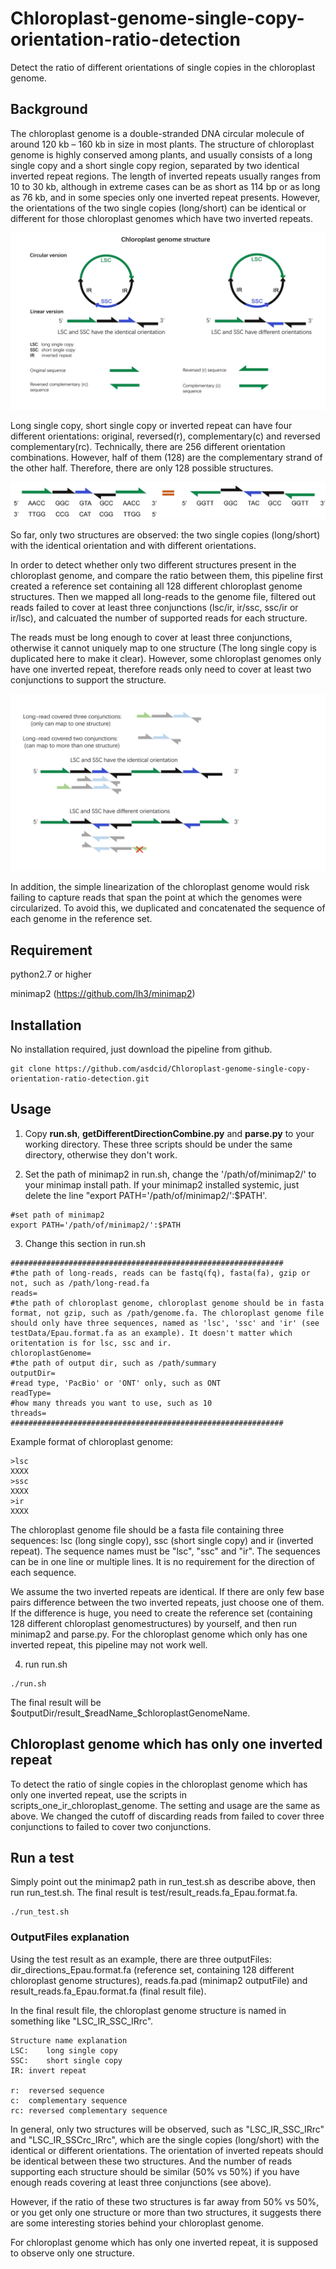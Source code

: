 # Chloroplast-genome-single-copy-orientation-ratio-detection
Detect the ratio of different orientations of single copies in the chloroplast genome. 


## Background
The chloroplast genome is a double-stranded DNA circular molecule of around 120 kb – 160 kb in size in most plants. The structure of chloroplast genome is highly conserved among plants, and usually consists of a long single copy and a short single copy region, separated by two identical inverted repeat regions. The length of inverted repeats usually ranges from 10 to 30 kb, although in extreme cases can be as short as 114 bp or as long as 76 kb, and in some species only one inverted repeat presents. However, the orientations of the two single copies (long/short) can be identical or different for those chloroplast genomes which have two inverted repeats.  
<p>
  <img src="https://github.com/asdcid/figures/blob/master/Chloroplast-genome-single-copy-orientation-ratio-detection/orientations.jpg" />
 </p>

Long single copy, short single copy or inverted repeat can have four different orientations: original, reversed(r), complementary(c) and reversed complementary(rc). Technically, there are 256 different orientation combinations. However, half of them (128) are the complementary strand of the other half. Therefore, there are only 128 possible structures.
<p>
  <img src="https://github.com/asdcid/figures/blob/master/Chloroplast-genome-single-copy-orientation-ratio-detection/equal_structure.png" />
 </p>


So far, only two structures are observed: the two single copies (long/short) with the identical orientation and with different orientations.  

In order to detect whether only two different structures present in the chloroplast genome, and compare the ratio between them, this pipeline first created a reference set containing all 128 different chloroplast genome structures. Then we mapped all long-reads to the genome file, filtered out reads failed to cover at least three conjunctions (lsc/ir, ir/ssc, ssc/ir or ir/lsc), and calcuated the number of supported reads for each structure.

The reads must be long enough to cover at least three conjunctions, otherwise it cannot uniquely map to one structure (The long single copy is duplicated here to make it clear). However, some chloroplast genomes only have one inverted repeat, therefore reads only need to cover at least two conjunctions to support the structure.
<p>
  <img src="https://github.com/asdcid/figures/blob/master/Chloroplast-genome-single-copy-orientation-ratio-detection/three_conjunction.jpg" />
 </p>

In addition, the simple linearization of the chloroplast genome would risk failing to capture reads that span the point at which the genomes were circularized. To avoid this, we duplicated and concatenated the sequence of each genome in the reference set.


## Requirement
python2.7 or higher

minimap2 (https://github.com/lh3/minimap2)


## Installation
No installation required, just download the pipeline from github.
```
git clone https://github.com/asdcid/Chloroplast-genome-single-copy-orientation-ratio-detection.git
```

## Usage
1. Copy **run.sh**, **getDifferentDirectionCombine.py** and **parse.py** to your working directory. These three scripts should be under the same directory, otherwise they don't work.

2. Set the path of minimap2 in run.sh, change the '/path/of/minimap2/' to your minimap install path. If your minimap2 installed systemic, just delete the line "export PATH='/path/of/minimap2/':$PATH'.   
```
#set path of minimap2
export PATH='/path/of/minimap2/':$PATH
```
3. Change this section in run.sh
```
#############################################################
#the path of long-reads, reads can be fastq(fq), fasta(fa), gzip or not, such as /path/long-read.fa
reads=
#the path of chloroplast genome, chloroplast genome should be in fasta format, not gzip, such as /path/genome.fa. The chloroplast genome file should only have three sequences, named as 'lsc', 'ssc' and 'ir' (see testData/Epau.format.fa as an example). It doesn't matter which oritentation is for lsc, ssc and ir.
chloroplastGenome=
#the path of output dir, such as /path/summary
outputDir=
#read type, 'PacBio' or 'ONT' only, such as ONT
readType=
#how many threads you want to use, such as 10
threads=
#############################################################
```

Example format of chloroplast genome:
```
>lsc
XXXX
>ssc
XXXX
>ir
XXXX
```

The chloroplast genome file should be a fasta file containing three sequences: lsc (long single copy), ssc (short single copy) and ir (inverted repeat). The sequence names must be "lsc", "ssc" and "ir". The sequences can be in one line or multiple lines. It is no requirement for the direction of each sequence.

We assume the two inverted repeats are identical. If there are only few base pairs difference between the two inverted repeats, just choose one of them. If the difference is huge, you need to create the reference set (containing 128 different chloroplast genomestructures) by yourself, and then run minimap2 and parse.py. For the chloroplast genome which only has one inverted repeat, this pipeline may not work well.


4. run run.sh
```
./run.sh
```
The final result will be $outputDir/result_$readName_$chloroplastGenomeName.

## Chloroplast genome which has only one inverted repeat
To detect the ratio of single copies in the chloroplast genome which has only one inverted repeat, use the scripts in scripts_one_ir_chloroplast_genome. The setting and usage are the same as above. We changed the cutoff of discarding reads from failed to cover three conjunctions to failed to cover two conjunctions.

## Run a test
Simply point out the minimap2 path in run_test.sh as describe above, then run run_test.sh. The final result is test/result_reads.fa_Epau.format.fa.
```
./run_test.sh
```

### OutputFiles explanation
Using the test result as an example, there are three outputFiles: dir_directions_Epau.format.fa (reference set, containing 128 different chloroplast genome structures), reads.fa.pad (minimap2 outputFile) and result_reads.fa_Epau.format.fa (final result file).

In the final result file, the chloroplast genome structure is named in something like "LSC_IR_SSC_IRrc".
```
Structure name explanation
LSC:    long single copy
SSC:    short single copy
IR: invert repeat

r:  reversed sequence
c:  complementary sequence
rc: reversed complementary sequence
```

In general, only two structures will be observed, such as "LSC_IR_SSC_IRrc" and "LSC_IR_SSCrc_IRrc", which are the single copies (long/short) with the identical or different orientations. The orientation of inverted repeats should be identical between these two structures. And the number of reads supporting each structure should be similar (50% vs 50%) if you have enough reads covering at least three conjunctions (see above).

However, if the ratio of these two structures is far away from 50% vs 50%, or you get only one structure or more than two structures, it suggests there are some interesting stories behind your chloroplast genome.

For chloroplast genome which has only one inverted repeat, it is supposed to observe only one structure.


